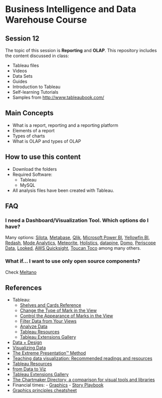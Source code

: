 # Business Intelligence and Data Warehouse Course

## Session 12

The topic of this session is **Reporting** and **OLAP**. This repository includes the content discussed in class:

  - Tableau files
  - Videos
  - Data Sets
  - Guides
  - Introduction to Tableau
  - Self-learning Tutorials
  - Samples from http://www.tableaubook.com/
  
## Main Concepts

  - What is a report, reporting and a reporting platform
  - Elements of a report
  - Types of charts
  - What is OLAP and types of OLAP
  
## How to use this content

  - Download the folders
  - Required Software:
	  - Tableau
	  - MySQL
  - All analysis files have been created with Tableau.
  
## FAQ
  
### I need a Dashboard/Visualization Tool. Which options do I have?

Many options: [Silota](http://www.silota.com), [Metabase](https://www.metabase.com), [Qlik](https://www.qlik.com), [Microsoft Power BI](https://powerbi.microsoft.com/en-us/), [Yellowfin BI](https://www.yellowfinbi.com), [Redash](https://redash.io), [Mode Analytics](https://modeanalytics.com), [Meteorite](https://www.meteorite.bi), [Holistics](https://www.holistics.io), [datapine](https://www.datapine.com), [Domo](https://www.domo.com), [Periscope Data](https://www.periscopedata.com), [Looked](https://looker.com), [AWS Quicksight](https://aws.amazon.com/quicksight/), [Toucan Toco](https://toucantoco.com/en/) among many others.

### What if... I want to use only open source components?

Check [Meltano](https://gitlab.com/meltano/meltano#meltano-model)
  
## References

  - Tableau:
    - [Shelves and Cards Reference](https://onlinehelp.tableau.com/current/pro/desktop/en-us/buildmanual_shelves.htm)
    - [Change the Type of Mark in the View](https://onlinehelp.tableau.com/current/pro/desktop/en-us/viewparts_marks_marktypes.htm)
    - [Control the Appearance of Marks in the View](https://onlinehelp.tableau.com/current/pro/desktop/en-us/viewparts_marks_markproperties.htm#ColorProp)
    - [Filter Data from Your Views](https://onlinehelp.tableau.com/current/pro/desktop/en-us/filtering.htm)
    - [Analyze Data](https://onlinehelp.tableau.com/current/pro/desktop/en-us/analyze.htm)
    - [Tableau Resources](https://public.tableau.com/en-us/s/resources)
    - [Tableau Extensions Gallery](https://extensiongallery.tableau.com)
   - [Data + Design](https://infoactive.co/data-design/titlepage01.html)
   - [Visualizing Data](http://www.visualisingdata.com/resources/)
   - [The Extreme Presentation™ Method](https://extremepresentation.com)
   - [Teaching data visualization: Recommended readings and resources](http://www.mulinblog.com/teaching-data-visualization-recommended-readings-and-resources/)
   - [Tableau Resources](https://public.tableau.com/en-us/s/resources)
   - [from Data to Viz](https://www.data-to-viz.com)
   - [Tableau Extensions Gallery](https://extensiongallery.tableau.com)
   - [The Chartmaker Directory, a comparison for visual tools and libraries](http://chartmaker.visualisingdata.com)
   - Financial times:
   	- [Graphics](https://www.ft.com/graphics)
	- [Story Playbook](https://github.com/ft-interactive/story-playbook)
   - [Graphics principles cheatsheet](https://graphicsprinciples.github.io)

